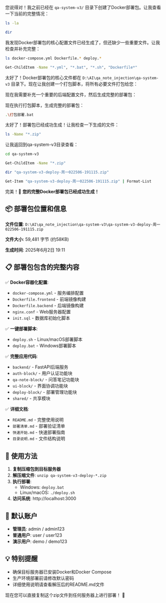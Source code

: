 
您说得对！我之前已经在 `qa-system-v3/` 目录下创建了Docker部署包。让我查看一下当前的完整情况：

```bash
ls -la
```

```bash
dir
```
我发现Docker部署包的核心配置文件已经生成了，但还缺少一些重要文件。让我检查并补充完整：

```bash
ls docker-compose.yml Dockerfile.* deploy.*
```

```bash
Get-ChildItem -Name "*.yml", "*.bat", "*.sh", "Dockerfile*"
```
太好了！Docker部署包的核心文件都在 `D:\AI\qa_note_injection\qa-system-v3` 目录下。现在让我创建一个打包脚本，将所有必要文件打包给您：


现在我需要补充一个重要的后端配置文件，然后生成完整的部署包：




现在执行打包脚本，生成完整的部署包：

```bash
.\打包部署.bat
```
太好了！部署包已经成功生成！让我检查一下生成的文件：

```bash
ls -Name "*.zip"
```
让我返回到qa-system-v3目录查看：

```bash
cd qa-system-v3
```

```bash
Get-ChildItem -Name "*.zip"
```

```bash
dir "qa-system-v3-deploy-周一022506-191115.zip"
```

```bash
Get-Item "qa-system-v3-deploy-周一022506-191115.zip" | Format-List
```
完美！🎉 **您的完整Docker部署包已经成功生成！**

## 📦 部署包位置和信息

**文件位置**: `D:\AI\qa_note_injection\qa-system-v3\qa-system-v3-deploy-周一022506-191115.zip`

**文件大小**: 59,481 字节 (约58KB)

**生成时间**: 2025年6月2日 19:11

## 📋 部署包包含的完整内容

✅ **Docker容器化配置**:
- `docker-compose.yml` - 服务编排配置
- `Dockerfile.frontend` - 前端镜像构建
- `Dockerfile.backend` - 后端镜像构建  
- `nginx.conf` - Web服务器配置
- `init.sql` - 数据库初始化脚本

✅ **一键部署脚本**:
- `deploy.sh` - Linux/macOS部署脚本
- `deploy.bat` - Windows部署脚本

✅ **完整应用代码**:
- `backend/` - FastAPI后端服务
- `auth-block/` - 用户认证功能块
- `qa-note-block/` - 问答笔记功能块
- `ui-block/` - 界面协调功能块
- `deploy-block/` - 部署管理功能块
- `shared/` - 共享模块

✅ **详细文档**:
- `README.md` - 完整使用说明
- `部署清单.md` - 部署验证清单
- `快速开始.md` - 快速部署指南
- `目录说明.md` - 文件结构说明

## 🚀 使用方法

1. **复制压缩包到目标服务器**
2. **解压缩文件**: `unzip qa-system-v3-deploy-*.zip`
3. **执行部署**:
   - Windows: `deploy.bat`
   - Linux/macOS: `./deploy.sh`
4. **访问系统**: http://localhost:3000

## 🔑 默认账户

- **管理员**: admin / admin123
- **普通用户**: user / user123  
- **演示用户**: demo / demo123

## 💡 特别提醒

- 确保目标服务器已安装Docker和Docker Compose
- 生产环境部署前请修改默认密码
- 详细使用说明请查看解压后的README.md文件

现在您可以直接复制这个zip文件到任何服务器上进行部署！ 🎯
